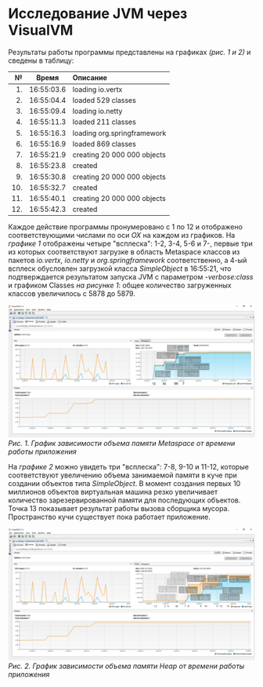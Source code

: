 # Исследование JVM через VisualVM

Результаты работы программы представлены на графиках _(рис. 1 и 2)_ и сведены в таблицу:

|   № |   Время    | Описание                    |
|----:|:----------:|:----------------------------|
|  1. | 16:55:03.6 | loading io.vertx            |
|  2. | 16:55:04.4 | loaded 529 classes          |
|  3. | 16:55:09.4 | loading io.netty            |
|  4. | 16:55:11.3 | loaded 211 classes          |
|  5. | 16:55:16.3 | loading org.springframework |
|  6. | 16:55:16.9 | loaded 869 classes          |
|  7. | 16:55:21.9 | creating 20 000 000 objects |
|  8. | 16:55:23.8 | created                     |
|  9. | 16:55:30.8 | creating 20 000 000 objects |
| 10. | 16:55:32.7 | created                     |
| 11. | 16:55:40.1 | creating 20 000 000 objects |
| 12. | 16:55:42.3 | created                     |

Каждое действие программы пронумеровано с 1 по 12 и отображено соответствующими числами по оси _OX_ на каждом из
графиков. На _графике 1_ отображены четыре "всплеска": 1-2, 3-4, 5-6 и 7-, первые три из которых соответствуют загрузке
в область Metaspace классов из пакетов _io.vertx_, _io.netty_ и _org.springframework_ соответственно, а 4-ый всплеск
обусловлен загрузкой класса _SimpleObject_ в 16:55:21, что подтверждается результатом запуска JVM с параметром
*-verbose:class* и графиком Classes _на рисунке 1_: общее количество загруженных классов увеличилось с 5878 до 5879.

![](image/Metaspace.png)
_Рис. 1. График зависимости объема памяти Metaspace от времени работы приложения_

На _графике 2_ можно увидеть три "всплеска": 7-8, 9-10 и 11-12, которые соответствуют увеличению объема занимаемой
памяти в куче при создании объектов типа _SimpleObject_. В момент создания первых 10 миллионов объектов виртуальная
машина резко увеличивает количество зарезервированной памяти для последующих объектов. Точка 13 показывает результат
работы вызова сборщика мусора. Пространство кучи существует пока работает приложение.

![](image/Heap.png)
_Рис. 2. График зависимости объема памяти Heap от времени работы приложения_

